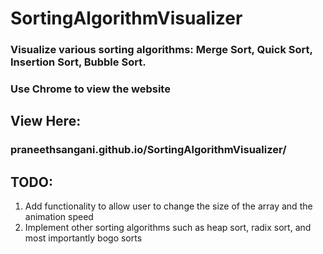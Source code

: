 # SortingAlgorithmVisualizer
### Visualize various sorting algorithms: Merge Sort, Quick Sort, Insertion Sort, Bubble Sort. 
### Use Chrome to view the website
## View Here: 
### praneethsangani.github.io/SortingAlgorithmVisualizer/

## TODO: 
1. Add functionality to allow user to change the size of the array and the animation speed
2. Implement other sorting algorithms such as heap sort, radix sort, and most importantly bogo sorts
